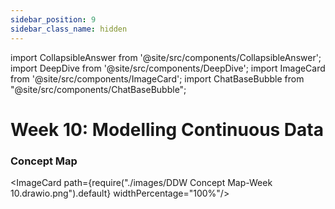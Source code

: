 ```yaml
---
sidebar_position: 9
sidebar_class_name: hidden
---
```


import CollapsibleAnswer from '@site/src/components/CollapsibleAnswer';
import DeepDive from '@site/src/components/DeepDive';
import ImageCard from '@site/src/components/ImageCard';
import ChatBaseBubble from "@site/src/components/ChatBaseBubble";

# Week 10: Modelling Continuous Data



<ChatBaseBubble/>

### Concept Map

<ImageCard path={require("./images/DDW Concept Map-Week 10.drawio.png").default} widthPercentage="100%"/>
